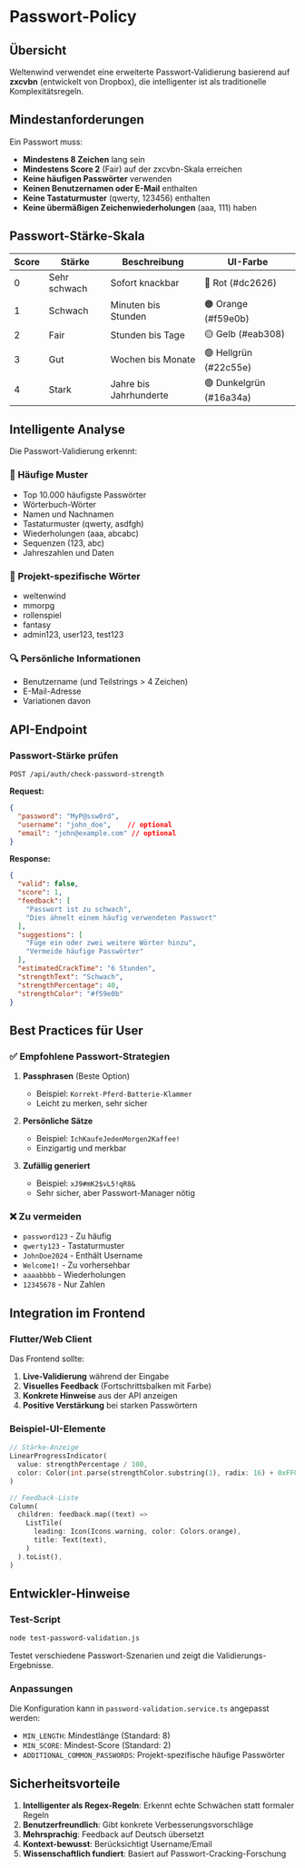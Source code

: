 # Passwort-Policy

## Übersicht

Weltenwind verwendet eine erweiterte Passwort-Validierung basierend auf **zxcvbn** (entwickelt von Dropbox), die intelligenter ist als traditionelle Komplexitätsregeln.

## Mindestanforderungen

Ein Passwort muss:
- **Mindestens 8 Zeichen** lang sein
- **Mindestens Score 2** (Fair) auf der zxcvbn-Skala erreichen
- **Keine häufigen Passwörter** verwenden
- **Keinen Benutzernamen oder E-Mail** enthalten
- **Keine Tastaturmuster** (qwerty, 123456) enthalten
- **Keine übermäßigen Zeichenwiederholungen** (aaa, 111) haben

## Passwort-Stärke-Skala

| Score | Stärke | Beschreibung | UI-Farbe |
|-------|--------|--------------|----------|
| 0 | Sehr schwach | Sofort knackbar | 🔴 Rot (#dc2626) |
| 1 | Schwach | Minuten bis Stunden | 🟠 Orange (#f59e0b) |
| 2 | Fair | Stunden bis Tage | 🟡 Gelb (#eab308) |
| 3 | Gut | Wochen bis Monate | 🟢 Hellgrün (#22c55e) |
| 4 | Stark | Jahre bis Jahrhunderte | 🟢 Dunkelgrün (#16a34a) |

## Intelligente Analyse

Die Passwort-Validierung erkennt:

### 🚫 Häufige Muster
- Top 10.000 häufigste Passwörter
- Wörterbuch-Wörter
- Namen und Nachnamen
- Tastaturmuster (qwerty, asdfgh)
- Wiederholungen (aaa, abcabc)
- Sequenzen (123, abc)
- Jahreszahlen und Daten

### 🎯 Projekt-spezifische Wörter
- weltenwind
- mmorpg
- rollenspiel
- fantasy
- admin123, user123, test123

### 🔍 Persönliche Informationen
- Benutzername (und Teilstrings > 4 Zeichen)
- E-Mail-Adresse
- Variationen davon

## API-Endpoint

### Passwort-Stärke prüfen

```
POST /api/auth/check-password-strength
```

**Request:**
```json
{
  "password": "MyP@ssw0rd",
  "username": "john_doe",    // optional
  "email": "john@example.com" // optional
}
```

**Response:**
```json
{
  "valid": false,
  "score": 1,
  "feedback": [
    "Passwort ist zu schwach",
    "Dies ähnelt einem häufig verwendeten Passwort"
  ],
  "suggestions": [
    "Füge ein oder zwei weitere Wörter hinzu",
    "Vermeide häufige Passwörter"
  ],
  "estimatedCrackTime": "6 Stunden",
  "strengthText": "Schwach",
  "strengthPercentage": 40,
  "strengthColor": "#f59e0b"
}
```

## Best Practices für User

### ✅ Empfohlene Passwort-Strategien

1. **Passphrasen** (Beste Option)
   - Beispiel: `Korrekt-Pferd-Batterie-Klammer`
   - Leicht zu merken, sehr sicher

2. **Persönliche Sätze**
   - Beispiel: `IchKaufeJedenMorgen2Kaffee!`
   - Einzigartig und merkbar

3. **Zufällig generiert**
   - Beispiel: `xJ9#mK2$vL5!qR8&`
   - Sehr sicher, aber Passwort-Manager nötig

### ❌ Zu vermeiden

- `password123` - Zu häufig
- `qwerty123` - Tastaturmuster
- `JohnDoe2024` - Enthält Username
- `Welcome1!` - Zu vorhersehbar
- `aaaabbbb` - Wiederholungen
- `12345678` - Nur Zahlen

## Integration im Frontend

### Flutter/Web Client

Das Frontend sollte:
1. **Live-Validierung** während der Eingabe
2. **Visuelles Feedback** (Fortschrittsbalken mit Farbe)
3. **Konkrete Hinweise** aus der API anzeigen
4. **Positive Verstärkung** bei starken Passwörtern

### Beispiel-UI-Elemente

```dart
// Stärke-Anzeige
LinearProgressIndicator(
  value: strengthPercentage / 100,
  color: Color(int.parse(strengthColor.substring(1), radix: 16) + 0xFF000000),
)

// Feedback-Liste
Column(
  children: feedback.map((text) => 
    ListTile(
      leading: Icon(Icons.warning, color: Colors.orange),
      title: Text(text),
    )
  ).toList(),
)
```

## Entwickler-Hinweise

### Test-Script

```bash
node test-password-validation.js
```

Testet verschiedene Passwort-Szenarien und zeigt die Validierungs-Ergebnisse.

### Anpassungen

Die Konfiguration kann in `password-validation.service.ts` angepasst werden:
- `MIN_LENGTH`: Mindestlänge (Standard: 8)
- `MIN_SCORE`: Mindest-Score (Standard: 2)
- `ADDITIONAL_COMMON_PASSWORDS`: Projekt-spezifische häufige Passwörter

## Sicherheitsvorteile

1. **Intelligenter als Regex-Regeln**: Erkennt echte Schwächen statt formaler Regeln
2. **Benutzerfreundlich**: Gibt konkrete Verbesserungsvorschläge
3. **Mehrsprachig**: Feedback auf Deutsch übersetzt
4. **Kontext-bewusst**: Berücksichtigt Username/Email
5. **Wissenschaftlich fundiert**: Basiert auf Passwort-Cracking-Forschung